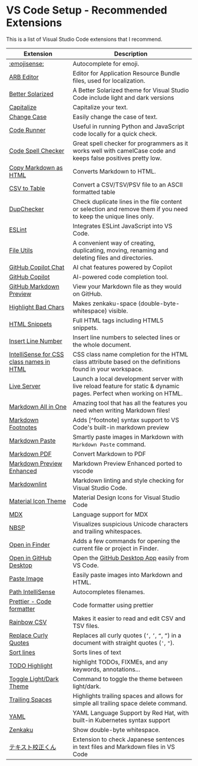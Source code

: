 # VS Code Setup - Recommended Extensions

This is a list of Visual Studio Code extensions that I recommend.

| Extension                                                        | Description                                                                                                          |
| ---------------------------------------------------------------- | -------------------------------------------------------------------------------------------------------------------- |
| [:emojisense:][emojisense]                                       | Autocomplete for emoji.                                                                                              |
| [ARB Editor][Google.arb-editor]                                  | Editor for Application Resource Bundle files, used for localization.                                                 |
| [Better Solarized][ginfuru.ginfuru-better-solarized-dark-theme]  | A Better Solarized theme for Visual Studio Code include light and dark versions                                      |
| [Capitalize][capitalize]                                         | Capitalize your text.                                                                                                |
| [Change Case][change-case]                                       | Easily change the case of text.                                                                                      |
| [Code Runner][code-runner]                                       | Useful in running Python and JavaScript code locally for a quick check.                                              |
| [Code Spell Checker][code-spell-checker]                         | Great spell checker for programmers as it works well with camelCase code and keeps false positives pretty low.       |
| [Copy Markdown as HTML][copy-markdown-as-html]                   | Converts Markdown to HTML.                                                                                           |
| [CSV to Table][phplasma.csv-to-table]                            | Convert a CSV/TSV/PSV file to an ASCII formatted table                                                               |
| [DupChecker][dupchecker]                                         | Check duplicate lines in the file content or selection and remove them if you need to keep the unique lines only.    |
| [ESLint][eslint]                                                 | Integrates ESLint JavaScript into VS Code.                                                                           |
| [File Utils][sleistner.vscode-fileutils]                         | A convenient way of creating, duplicating, moving, renaming and deleting files and directories.                      |
| [GitHub Copilot Chat][GitHub.copilot-chat]                       | AI chat features powered by Copilot                                                                                  |
| [GitHub Copilot][github-copilot]                                 | AI-powered code completion tool.                                                                                     |
| [GitHub Markdown Preview][github-markdown-preview]               | View your Markdown file as they would on GitHub.                                                                     |
| [Highlight Bad Chars][highlight-bad-chars]                       | Makes zenkaku-space (double-byte-whitespace) visible.                                                                |
| [HTML Snippets][html-snippets]                                   | Full HTML tags including HTML5 snippets.                                                                             |
| [Insert Line Number][andersliu.insert-line-number]               | Insert line numbers to selected lines or the whole document.                                                         |
| [IntelliSense for CSS class names in HTML][intellisense-css]     | CSS class name completion for the HTML class attribute based on the definitions found in your workspace.             |
| [Live Server][live-server]                                       | Launch a local development server with live reload feature for static & dynamic pages. Perfect when working on HTML. |
| [Markdown All in One][markdown-all-in-one]                       | Amazing tool that has all the features you need when writing Markdown files!                                         |
| [Markdown Footnotes][bierner.markdown-footnotes]                 | Adds [^footnote] syntax support to VS Code's built-in markdown preview                                               |
| [Markdown Paste][markdown-paste]                                 | Smartly paste images in Markdown with `Markdown Paste` command.                                                      |
| [Markdown PDF][yzane.markdown-pdf]                               | Convert Markdown to PDF                                                                                              |
| [Markdown Preview Enhanced][shd101wyy.markdown-preview-enhanced] | Markdown Preview Enhanced ported to vscode                                                                           |
| [Markdownlint][markdownlint]                                     | Markdown linting and style checking for Visual Studio Code.                                                          |
| [Material Icon Theme][PKief.material-icon-theme]                 | Material Design Icons for Visual Studio Code                                                                         |
| [MDX][unifiedjs.vscode-mdx]                                      | Language support for MDX                                                                                             |
| [NBSP][nbsp]                                                     | Visualizes suspicious Unicode characters and trailing whitespaces.                                                   |
| [Open in Finder][fabiospampinato.vscode-open-in-finder]          | Adds a few commands for opening the current file or project in Finder.                                               |
| [Open in GitHub Desktop][open-in-github-desktop]                 | Open the [GitHub Desktop App][github-desktop] easily from VS Code.                                                   |
| [Paste Image][paste-image]                                       | Easily paste images into Markdown and HTML.                                                                          |
| [Path IntelliSense][path-intellisense]                           | Autocompletes filenames.                                                                                             |
| [Prettier - Code formatter][esbenp.prettier-vscode]              | Code formatter using prettier                                                                                        |
| [Rainbow CSV][rainbow-csv]                                       | Makes it easier to read and edit CSV and TSV files.                                                                  |
| [Replace Curly Quotes][replace-curly-quotes]                     | Replaces all curly quotes (`‘`, `’`, `“`, `”`) in a document with straight quotes (`'`, `"`).                        |
| [Sort lines][Tyriar.sort-lines]                                  | Sorts lines of text                                                                                                  |
| [TODO Highlight][wayou.vscode-todo-highlight]                    | highlight TODOs, FIXMEs, and any keywords, annotations...                                                            |
| [Toggle Light/Dark Theme][danielgjackson.auto-dark-mode-windows] | Command to toggle the theme between light/dark.                                                                      |
| [Trailing Spaces][trailing-spaces]                               | Highlights trailing spaces and allows for simple all trailing space delete command.                                  |
| [YAML][redhat.vscode-yaml]                                       | YAML Language Support by Red Hat, with built-in Kubernetes syntax support                                            |
| [Zenkaku][zenkaku]                                               | Show double-byte whitespace.                                                                                         |
| [テキスト校正くん][ICS.japanese-proofreading]                       | Extension to check Japanese sentences in text files and Markdown files in VS Code                                    |

[andersliu.insert-line-number]: https://marketplace.visualstudio.com/items?itemName=andersliu.insert-line-number
[bierner.markdown-footnotes]: https://marketplace.visualstudio.com/items?itemName=bierner.markdown-footnotes
[capitalize]: https://marketplace.visualstudio.com/items?itemName=viablelab.capitalize
[change-case]: https://marketplace.visualstudio.com/items?itemName=wmaurer.change-case
[code-runner]: https://marketplace.visualstudio.com/items?itemName=formulahendry.code-runner
[code-spell-checker]: https://marketplace.visualstudio.com/items?itemName=streetsidesoftware.code-spell-checker
[copy-markdown-as-html]: https://marketplace.visualstudio.com/items?itemName=jerriepelser.copy-markdown-as-html
[danielgjackson.auto-dark-mode-windows]: https://marketplace.visualstudio.com/items?itemName=danielgjackson.auto-dark-mode-windows
[dupchecker]: https://marketplace.visualstudio.com/items?itemName=jianbingfang.dupchecker
[emojisense]: https://marketplace.visualstudio.com/items?itemName=bierner.emojisense
[esbenp.prettier-vscode]: https://marketplace.visualstudio.com/items?itemName=esbenp.prettier-vscode
[eslint]: https://marketplace.visualstudio.com/items?itemName=dbaeumer.vscode-eslint
[fabiospampinato.vscode-open-in-finder]: https://marketplace.visualstudio.com/items?itemName=fabiospampinato.vscode-open-in-finder
[ginfuru.ginfuru-better-solarized-dark-theme]:https://marketplace.visualstudio.com/items?itemName=ginfuru.ginfuru-better-solarized-dark-theme
[github-copilot]: https://marketplace.visualstudio.com/items?itemName=GitHub.copilot
[github-desktop]: https://desktop.github.com/
[github-markdown-preview]: https://marketplace.visualstudio.com/items?itemName=bierner.github-markdown-preview
[GitHub.copilot-chat]: https://marketplace.visualstudio.com/items?itemName=GitHub.copilot-chat
[Google.arb-editor]: https://marketplace.visualstudio.com/items?itemName=Google.arb-editor
[highlight-bad-chars]: https://marketplace.visualstudio.com/items?itemName=wengerk.highlight-bad-chars
[html-snippets]: https://marketplace.visualstudio.com/items?itemName=abusaidm.html-snippets
[ICS.japanese-proofreading]: https://marketplace.visualstudio.com/items?itemName=ICS.japanese-proofreading
[intellisense-css]: https://marketplace.visualstudio.com/items?itemName=Zignd.html-css-class-completion
[live-server]: https://marketplace.visualstudio.com/items?itemName=ritwickdey.LiveServer
[markdown-all-in-one]: https://marketplace.visualstudio.com/items?itemName=yzhang.markdown-all-in-one
[markdown-paste]: https://marketplace.visualstudio.com/items?itemName=telesoho.vscode-markdown-paste-image
[markdownlint]: https://marketplace.visualstudio.com/items?itemName=davidanson.vscode-markdownlint
[nbsp]: https://marketplace.visualstudio.com/items?itemName=possan.nbsp-vscode
[open-in-github-desktop]: https://marketplace.visualstudio.com/items?itemName=wraith13.open-in-github-desktop
[paste-image]: https://marketplace.visualstudio.com/items?itemName=mushan.vscode-paste-image
[path-intellisense]: https://marketplace.visualstudio.com/items?itemName=christian-kohler.path-intellisense
[phplasma.csv-to-table]: https://marketplace.visualstudio.com/items?itemName=phplasma.csv-to-table
[PKief.material-icon-theme]: https://marketplace.visualstudio.com/items?itemName=PKief.material-icon-theme
[rainbow-csv]: https://marketplace.visualstudio.com/items?itemName=mechatroner.rainbow-csv
[redhat.vscode-yaml]: https://marketplace.visualstudio.com/items?itemName=redhat.vscode-yaml
[replace-curly-quotes]: https://marketplace.visualstudio.com/items?itemName=jinhyuk.replace-curly-quotes
[shd101wyy.markdown-preview-enhanced]: https://marketplace.visualstudio.com/items?itemName=shd101wyy.markdown-preview-enhanced
[sleistner.vscode-fileutils]: https://marketplace.visualstudio.com/items?itemName=sleistner.vscode-fileutils
[trailing-spaces]: https://marketplace.visualstudio.com/items?itemName=shardulm94.trailing-spaces
[Tyriar.sort-lines]: https://marketplace.visualstudio.com/items?itemName=Tyriar.sort-lines
[unifiedjs.vscode-mdx]: https://marketplace.visualstudio.com/items?itemName=unifiedjs.vscode-mdx
[wayou.vscode-todo-highlight]: https://marketplace.visualstudio.com/items?itemName=wayou.vscode-todo-highlight
[yzane.markdown-pdf]: https://marketplace.visualstudio.com/items?itemName=yzane.markdown-pdf
[zenkaku]: https://marketplace.visualstudio.com/items?itemName=mosapride.zenkaku